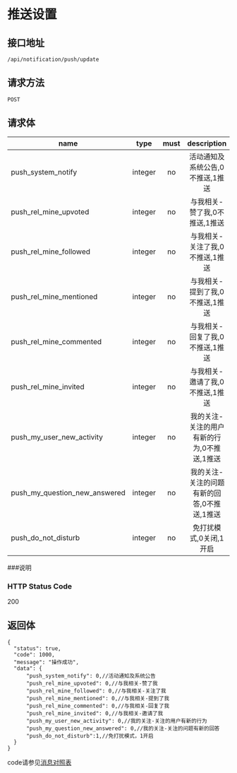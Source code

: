 # 推送设置

## 接口地址

`/api/notification/push/update`

## 请求方法

`POST`

## 请求体

| name     | type     | must     | description |
|----------|:--------:|:--------:|:--------:|
| push_system_notify |  integer  | no      | 活动通知及系统公告,0不推送,1推送 |
| push_rel_mine_upvoted | integer   | no      | 与我相关-赞了我,0不推送,1推送 |
| push_rel_mine_followed | integer   | no      | 与我相关-关注了我,0不推送,1推送 |
| push_rel_mine_mentioned | integer   | no      | 与我相关-提到了我,0不推送,1推送 |
| push_rel_mine_commented | integer   | no      | 与我相关-回复了我,0不推送,1推送 |
| push_rel_mine_invited | integer   | no      | 与我相关-邀请了我,0不推送,1推送 |
| push_my_user_new_activity | integer   | no      | 我的关注-关注的用户有新的行为,0不推送,1推送 |
| push_my_question_new_answered | integer   | no      | 我的关注-关注的问题有新的回答,0不推送,1推送 |
| push_do_not_disturb | integer   | no      | 免打扰模式,0关闭,1开启 |

###说明


### HTTP Status Code

200

## 返回体
```json5
{
  "status": true,
  "code": 1000,
  "message": "操作成功",
  "data": {
      "push_system_notify": 0,//活动通知及系统公告
      "push_rel_mine_upvoted": 0,//与我相关-赞了我
      "push_rel_mine_followed": 0,//与我相关-关注了我
      "push_rel_mine_mentioned": 0,//与我相关-提到了我
      "push_rel_mine_commented": 0,//与我相关-回复了我
      "push_rel_mine_invited": 0,//与我相关-邀请了我
      "push_my_user_new_activity": 0,//我的关注-关注的用户有新的行为
      "push_my_question_new_answered": 0,//我的关注-关注的问题有新的回答
      "push_do_not_disturb":1,//免打扰模式，1开启
  }
}
```

code请参见[消息对照表](消息对照表.md)
